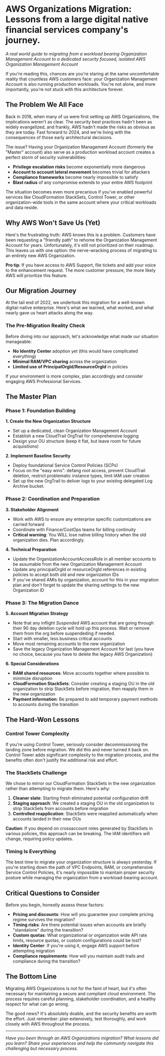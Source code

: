 # AWS Organizations Migration: Lessons from a large digital native financial services company's journey. 

*A real world guide to migrating from a workload bearing Organization Management Account to a dedicated security focused, isolated AWS Organization Management Account*

If you're reading this, chances are you're staring at the same uncomfortable reality that countless AWS customers face: your Organization Management Account is also running production workloads. You're not alone, and more importantly, you're not stuck with this architecture forever.

## The Problem We All Face

Back in 2018, when many of us were first setting up AWS Organizations, the implications weren't as clear. The security best practices hadn't been as widely evangelized, and frankly, AWS hadn't made the risks as obvious as they are today. Fast forward to 2024, and we're living with the consequences of those early architectural decisions.

The issue? Having your Organization Management Account (formerly the "Master" account) also serve as a production workload account creates a perfect storm of security vulnerabilities:

- **Privilege escalation risks** become exponentially more dangerous
- **Account to account lateral movement** becomes trivial for attackers
- **Compliance frameworks** become nearly impossible to satisfy
- **Blast radius** of any compromise extends to your entire AWS footprint

The situation becomes even more precarious if you've enabled powerful services like CloudFormation StackSets, Control Tower, or other organization-wide tools in the same account where your critical workloads and data reside.

## Why AWS Won't Save Us (Yet)

Here's the frustrating truth: AWS knows this is a problem. Customers have been requesting a "friendly path" to rehome the Organization Management Account for years. Unfortunately, it's still not prioritized on their roadmap. This leaves us with one option: the nerve-wracking process of migrating to an entirely new AWS Organization.

**Pro tip**: If you have access to AWS Support, file tickets and add your voice to the enhancement request. The more customer pressure, the more likely AWS will prioritize this feature.

## Our Migration Journey

At the tail end of 2022, we undertook this migration for a well-known digital-native enterprise. Here's what we learned, what worked, and what nearly gave us heart attacks along the way.

### The Pre-Migration Reality Check

Before diving into our approach, let's acknowledge what made our situation manageable:

- **No Identity Center** adoption yet (this would have complicated everything)
- **Minimal RAM/VPC sharing** across the organization
- **Limited use of PrincipalOrgId/ResourceOrgId** in policies

If your environment is more complex, plan accordingly and consider engaging AWS Professional Services.

## The Master Plan

### Phase 1: Foundation Building

**1. Create the New Organization Structure**
- Set up a dedicated, clean Organization Management Account
- Establish a new CloudTrail OrgTrail for comprehensive logging
- Design your OU structure (keep it flat, but leave room for future acquisitions)

**2. Implement Baseline Security**
- Deploy foundational Service Control Policies (SCPs)
- Focus on the "easy wins": defang root access, prevent CloudTrail deletion, restrict problematic instance types, limit IAM user creation
- Set up the new OrgTrail to deliver logs to your existing delegated Log Archive bucket.

### Phase 2: Coordination and Preparation

**3. Stakeholder Alignment**
- Work with AWS to ensure any enterprise specific customizations are carried forward
- Coordinate with Finance/CostOps teams for billing continuity
- **Critical warning**: You WILL lose native billing history when the old organization dies. Plan accordingly.

**4. Technical Preparation**
- Update the OrganizationAccountAccessRole in all member accounts to be assumable from the new Organization Management Account
- Update any principalOrgId or resourceOrgId references in existing policies to accept both old and new organization IDs
- If you've shared AMIs by organization, account for this in your migration plan and don't forget to update the sharing settings to the new Organization ID

### Phase 3: The Migration Dance

**5. Account Migration Strategy**
- Note that any inflight *Suspended* AWS account that are going through their 90 day deletion cycle will hold up this process.  Wait or remove them from the org before suspendeding if needed.
- Start with smaller, less business critical accounts
- Move most remaining accounts to the new organization
- Save the legacy Organization Management Account for last (you have no choice, because you have to delete the legacy AWS Organization)

**6. Special Considerations**
- **RAM shared resources**: Move accounts together where possible to minimize disruption
- **CloudFormation StackSets**: Consider creating a staging OU in the old organization to strip StackSets before migration, then reapply them in the new organization
- **Payment information**: Be prepared to add temporary payment methods to accounts during the transition

## The Hard-Won Lessons

### Control Tower Complexity

If you're using Control Tower, seriously consider decommissioning the landing zone before migration. We did this and never turned it back on. Control Tower adds significant complexity to the migration process, and the benefits often don't justify the additional risk and effort.

### The StackSets Challenge

We chose to mirror our CloudFormation StackSets in the new organization rather than attempting to migrate them. Here's why:

1. **Cleaner slate**: Starting fresh eliminated potential configuration drift
2. **Staging approach**: We created a staging OU in the old organization to strip StackSets from accounts before migration
3. **Controlled reapplication**: StackSets were reapplied automatically when accounts landed in their new OUs

**Caution**: If you depend on crossaccount roles generated by StackSets in various policies, this approach can be breaking. The IAM identifiers will change, requiring policy updates.

### Timing Is Everything

The best time to migrate your organization structure is always yesterday. If you're starting down the path of VPC Endpoints, RAM, or comprehensive Service Control Policies, it's nearly impossible to maintain proper security posture while managing the organization from a workload-bearing account.

## Critical Questions to Consider

Before you begin, honestly assess these factors:

- **Pricing and discounts**: How will you guarantee your complete pricing regime survives the migration?
- **Timing risks**: Are there potential issues when accounts are briefly "standalone" during the transition?
- **Custom quotas**: What organizational or organization wide API rate limits, resource quotas, or custom configurations could be lost?
- **Identity Center**: If you're using it, engage AWS support before attempting migration
- **Compliance requirements**: How will you maintain audit trails and compliance during the transition?

## The Bottom Line

Migrating AWS Organizations is not for the faint of heart, but it's often necessary for maintaining a secure and compliant cloud environment. The process requires careful planning, stakeholder coordination, and a healthy respect for what can go wrong.

The good news? It's absolutely doable, and the security benefits are worth the effort. Just remember: plan extensively, test thoroughly, and work closely with AWS throughout the process.

---

*Have you been through an AWS Organizations migration? What lessons did you learn? Share your experiences and help the community navigate this challenging but necessary process.*
